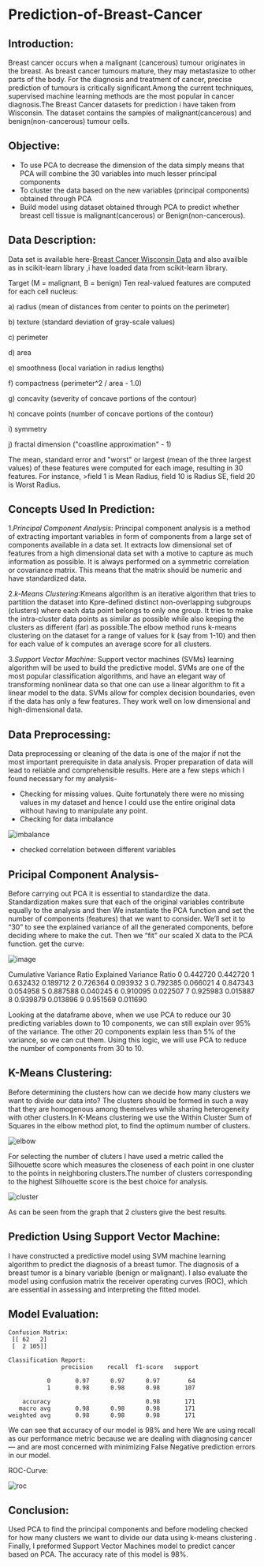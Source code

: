 # Prediction-of-Breast-Cancer
## Introduction:

Breast cancer occurs when a malignant (cancerous) tumour originates in the breast. As breast cancer tumours mature, they may metastasize to other parts of the body. For the diagnosis
and treatment of cancer, precise prediction of tumours is critically significant.Among the current techniques, supervised machine learning methods are the most popular in cancer diagnosis.The Breast Cancer datasets for prediction i have taken from Wisconsin. The dataset contains the samples of malignant(cancerous) and benign(non-cancerous) tumour cells.

## Objective:
* To use PCA to decrease the dimension of the data simply means that PCA will combine the 30 variables into much lesser principal components
* To cluster the data based on the new variables (principal components) obtained through PCA
* Build model using dataset obtained through PCA to predict whether breast cell tissue is malignant(cancerous) or Benign(non-cancerous).

## Data Description:
Data set is available here-[Breast Cancer Wisconsin Data](https://www.kaggle.com/uciml/breast-cancer-wisconsin-data) and also availble as in scikit-learn library ,i have loaded data from scikit-learn library.

Target (M = malignant, B = benign)
Ten real-valued features are computed for each cell nucleus:

a) radius (mean of distances from center to points on the perimeter)

b) texture (standard deviation of gray-scale values)

c) perimeter

d) area

e) smoothness (local variation in radius lengths)

f) compactness (perimeter^2 / area - 1.0)

g) concavity (severity of concave portions of the contour)

h) concave points (number of concave portions of the contour)

i) symmetry

j) fractal dimension ("coastline approximation" - 1)

The mean, standard error and "worst" or largest (mean of the three largest values) of these features were computed for each image, resulting in 30 features. For instance, >field 1 is Mean Radius, field 10 is Radius SE, field 20 is Worst Radius.


## Concepts Used In Prediction:
1.*Principal Component Analysis*: Principal component analysis is a method of extracting important variables in form of components from a large set of components available in a data set. It extracts low dimensional set of features from a high dimensional data set with a motive to capture as much information as possible. It is always performed on a symmetric correlation or covariance matrix. This means that the matrix should be numeric and have standardized data. 

2.*k-Means Clustering*:Kmeans algorithm is an iterative algorithm that tries to partition the dataset into Kpre-defined distinct non-overlapping subgroups (clusters) where each data point belongs to only one group. It tries to make the intra-cluster data points as similar as possible while also keeping the clusters as different (far) as possible.The elbow method runs k-means clustering on the dataset for a range of values for k (say from 1-10) and then for each value of k computes an average score for all clusters.

3.*Support Vector Machine*: Support vector machines (SVMs) learning algorithm will be used to build the predictive model. SVMs are one of the most popular classification algorithms, and have an elegant way of transforming nonlinear data so that one can use a linear algorithm to fit a linear model to the data. SVMs allow for complex decision boundaries, even if the data has only a few features. They work well on low dimensional and high-dimensional data.

## Data Preprocessing:
Data preprocessing or cleaning of the data is one of the major if not the most important prerequisite in data analysis. Proper preparation of data will lead to reliable and comprehensible results. Here are a few steps which I found necessary for my analysis-
* Checking for missing values. Quite fortunately there were no missing values in my dataset and hence I could use the entire original data without having to manipulate any point.
* Checking for data imbalance

![imbalance](https://user-images.githubusercontent.com/78952426/129872582-853bfd83-dbe1-45f5-8587-634fcd8eae23.png)
* checked correlation between different variables

## Pricipal Component Analysis-

Before carrying out PCA it is essential to standardize the data. Standardization makes sure that each of the original variables contribute equally to the analysis and then We instantiate the PCA function and set the number of components (features) that we want to consider. We’ll set it to “30” to see the explained variance of all the generated components, before deciding where to make the cut. Then we “fit” our scaled X data to the PCA function. get the curve:

![image](https://user-images.githubusercontent.com/78952426/129872908-a601ff45-d7f4-4e05-943c-e5dbbf45c3ad.png)

Cumulative Variance Ratio	Explained Variance Ratio
0	0.442720	          0.442720
1	0.632432	          0.189712
2	0.726364	          0.093932
3	0.792385	          0.066021
4	0.847343	          0.054958
5	0.887588	          0.040245
6	0.910095	          0.022507
7	0.925983	          0.015887
8	0.939879	          0.013896
9	0.951569	          0.011690

Looking at the dataframe above, when we use PCA to reduce our 30 predicting variables down to 10 components, we can still explain over 95% of the variance. The other 20 components explain less than 5% of the variance, so we can cut them. Using this logic, we will use PCA to reduce the number of components from 30 to 10.

## K-Means Clustering:
Before determining the clusters how can we decide how many clusters we want to divide our data into? The clusters should be formed in such a way that they are homogenous among themselves while sharing heterogeneity with other clusters.In K-Means clustering we use the Within Cluster Sum of Squares in the elbow method plot, to find the optimum number of clusters.

![elbow](https://user-images.githubusercontent.com/78952426/129873140-2639b659-38b6-439d-855f-a03a31079af6.png)


For selecting the number of cluters I have used a metric called the Silhouette score which measures the closeness of each point in one cluster to the points in neighboring clusters.The number of clusters corresponding to the highest Silhouette score is the best choice for analysis.

![cluster](https://user-images.githubusercontent.com/78952426/129873263-75b77771-96f3-4c0f-837e-190b397889aa.png)

As can be seen from the graph that 2 clusters give the best results.

## Prediction Using Support Vector Machine:

 I have constructed a predictive model using SVM machine learning algorithm to predict the diagnosis of a breast tumor. The diagnosis of a breast tumor is a binary variable (benign or malignant). I also evaluate the model using confusion matrix the receiver operating curves (ROC), which are essential in assessing and interpreting the fitted model.

## Model Evaluation:

```output
Confusion Matrix:
 [[ 62   2]
 [  2 105]]

Classification Report:
               precision    recall  f1-score   support

           0       0.97      0.97      0.97        64
           1       0.98      0.98      0.98       107

    accuracy                           0.98       171
   macro avg       0.98      0.98      0.98       171
weighted avg       0.98      0.98      0.98       171
```
We can see that accuracy of our model is 98% and here We are using recall as our performance metric because we are dealing with diagnosing cancer — and are most concerned with minimizing False Negative prediction errors in our model.
 
ROC-Curve:

![roc](https://user-images.githubusercontent.com/78952426/129873356-93a06f18-de17-4a1c-8088-3761b555b260.png)


## Conclusion:

Used PCA to find the principal components and before modeling checked for how many clusters we want to divide our data using k-means clustering . Finally, I preformed Support Vector Machines model to predict cancer based on PCA. The accuracy rate of this model is 98%.


